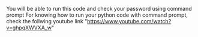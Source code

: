 You will be able to run this code and check your password using command prompt
For knowing how to run your python code with command prompt, check the follwing youtube link
"https://www.youtube.com/watch?v=ghpqXWVXA_w"

